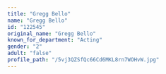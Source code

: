 ```yaml
---
title: "Gregg Bello"
name: "Gregg Bello"
id: "122545"
original_name: "Gregg Bello"
known_for_department: "Acting"
gender: "2"
adult: "false"
profile_path: "/5vj3QZSfQc66Cd6MKL8rn7WOHvW.jpg"
---
```

